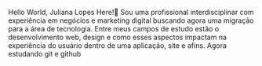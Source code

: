 Hello World, Juliana Lopes Here!👋
Sou uma profissional interdisciplinar com experiência em negócios e marketing digital buscando agora uma migração para a área de tecnologia. Entre meus campos de estudo estão o desenvolvimento web, design e como esses aspectos impactam na experiência do usuário dentro de uma aplicação, site e afins.
Agora estudando git e github